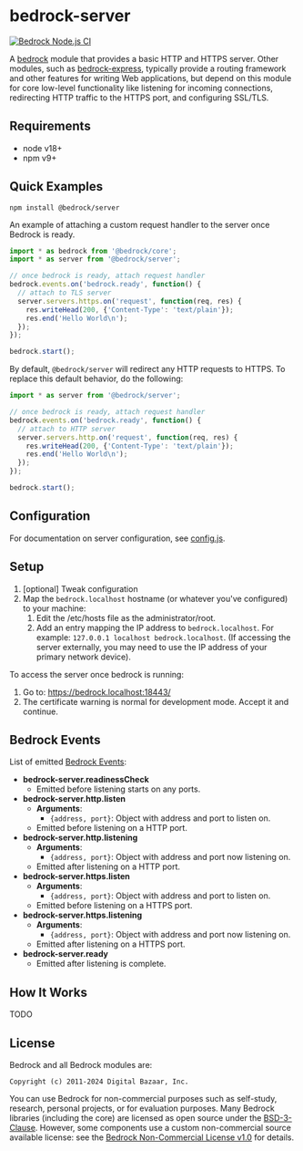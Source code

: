 # bedrock-server

[![Bedrock Node.js CI](https://github.com/digitalbazaar/bedrock-server/workflows/Bedrock%20Node.js%20CI/badge.svg)](https://github.com/digitalbazaar/bedrock-server/actions?query=workflow%3A%22Bedrock+Node.js+CI%22)

A [bedrock][] module that provides a basic HTTP and HTTPS server. Other
modules, such as [bedrock-express][], typically provide a routing framework
and other features for writing Web applications, but depend on this module
for core low-level functionality like listening for incoming connections,
redirecting HTTP traffic to the HTTPS port, and configuring SSL/TLS.

## Requirements

- node v18+
- npm v9+

## Quick Examples

```
npm install @bedrock/server
```

An example of attaching a custom request handler to the server once Bedrock is
ready.

```js
import * as bedrock from '@bedrock/core';
import * as server from '@bedrock/server';

// once bedrock is ready, attach request handler
bedrock.events.on('bedrock.ready', function() {
  // attach to TLS server
  server.servers.https.on('request', function(req, res) {
    res.writeHead(200, {'Content-Type': 'text/plain'});
    res.end('Hello World\n');
  });
});

bedrock.start();
```

By default, `@bedrock/server` will redirect any HTTP requests to HTTPS. To
replace this default behavior, do the following:

```js
import * as server from '@bedrock/server';

// once bedrock is ready, attach request handler
bedrock.events.on('bedrock.ready', function() {
  // attach to HTTP server
  server.servers.http.on('request', function(req, res) {
    res.writeHead(200, {'Content-Type': 'text/plain'});
    res.end('Hello World\n');
  });
});

bedrock.start();
```

## Configuration

For documentation on server configuration, see [config.js](./lib/config.js).

## Setup

1. [optional] Tweak configuration
2. Map the `bedrock.localhost` hostname (or whatever you've configured) to your
   machine:
   1. Edit the /etc/hosts file as the administrator/root.
   2. Add an entry mapping the IP address to `bedrock.localhost`.
      For example: `127.0.0.1 localhost bedrock.localhost`.
      (If accessing the server externally, you may need to use the IP address
      of your primary network device).

To access the server once bedrock is running:

1. Go to: https://bedrock.localhost:18443/
2. The certificate warning is normal for development mode. Accept it and
   continue.

## Bedrock Events

List of emitted
[Bedrock Events](https://github.com/digitalbazaar/bedrock#bedrockevents):

- **bedrock-server.readinessCheck**
  - Emitted before listening starts on any ports.
- **bedrock-server.http.listen**
  - **Arguments**:
    - `{address, port}`: Object with address and port to listen on.
  - Emitted before listening on a HTTP port.
- **bedrock-server.http.listening**
  - **Arguments**:
    - `{address, port}`: Object with address and port now listening on.
  - Emitted after listening on a HTTP port.
- **bedrock-server.https.listen**
  - **Arguments**:
    - `{address, port}`: Object with address and port to listen on.
  - Emitted before listening on a HTTPS port.
- **bedrock-server.https.listening**
  - **Arguments**:
    - `{address, port}`: Object with address and port now listening on.
  - Emitted after listening on a HTTPS port.
- **bedrock-server.ready**
  - Emitted after listening is complete.

## How It Works

TODO

## License

Bedrock and all Bedrock modules are:

    Copyright (c) 2011-2024 Digital Bazaar, Inc.

You can use Bedrock for non-commercial purposes such as self-study, research,
personal projects, or for evaluation purposes. Many Bedrock libraries (including
the core) are licensed as open source under the [BSD-3-Clause](LICENSE.md). However,
some components use a custom non-commercial source available license: see the
[Bedrock Non-Commercial License v1.0](https://github.com/digitalbazaar/bedrock/blob/main/LICENSES/LicenseRef-bedrock.md) for details.

[bedrock]: https://github.com/digitalbazaar/bedrock
[bedrock-express]: https://github.com/digitalbazaar/bedrock-express

